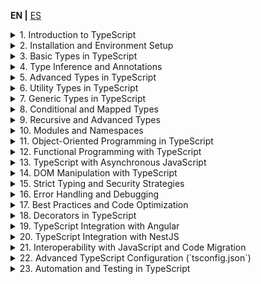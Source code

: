**EN |** [ES](https://lckpig.gitbook.io/es-practical-dev-handbook/typescript)

<details>
<summary>1. Introduction to TypeScript</summary>

- **History and evolution of TypeScript**
    - Creation by Microsoft and motivations behind TypeScript
    - Key differences between TypeScript and JavaScript
    - Notable versions and improvements introduced in each
- **Advantages and main features of TypeScript**
    - Static typing and early error detection
    - Compatibility with JavaScript and transpilation to ES5/ES6+
    - Support for object-oriented programming and generics
    - Integration with code editors and development tools
- **How TypeScript works internally**
    - Transpilation process (`tsc`)
    - Conversion of TypeScript code to standard JavaScript
    - Type definition files (`.d.ts`)
- **Key differences between TypeScript and JavaScript**
    - Static typing vs. dynamic typing
    - Interfaces and type aliases
    - Compatibility with modules and namespaces

</details>

<details>
<summary>2. Installation and Environment Setup</summary>

- **Installing TypeScript**
    - Global installation with `npm install -g typescript`
    - Project installation with `npm install --save-dev typescript`
    - Verifying installation with `tsc --version`
- **Basic compiler configuration (`tsconfig.json`)**
    - Generating `tsconfig.json` with `tsc --init`
    - Essential parameters (`target`, `module`, `strict`, `outDir`, `rootDir`)
    - Incremental compilation with `incremental: true`
- **Running TypeScript code**
    - Manual compilation with `tsc file.ts`
    - Automatic compilation with `tsc --watch`
    - Using `ts-node` to run TypeScript without compiling (`npx ts-node file.ts`)
- **Configuration in editors and development tools**
    - Setting up VS Code with TypeScript support
    - Integration with ESLint and Prettier for code formatting
    - Recommended extensions in Visual Studio Code

</details>

<details>
<summary>3. Basic Types in TypeScript</summary>

- **Primitive types in TypeScript**
    - `string`, `number`, `boolean`, `null`, `undefined`
    - Differences between `null` and `undefined`
    - Using `bigint` for operations with large numbers
- **Typing in variables and constants**
    - Declaration with `let`, `const` and their relationship with types
    - Type inference vs. explicit annotations
- **The `any` type and its impact on code**
    - When to use `any` and its risks
    - Safe alternatives with `unknown`
- **The `void` type and its use in functions**
    - Differences between `void` and `undefined` in returns
    - Use in functions without explicit return
- **The `never` type for functions that don't return values**
    - Functions that throw errors (`throw`)
    - Functions that never terminate (`while (true) {}`)
- **Arrays and Tuples in TypeScript**
    - Array declaration (`number[]`, `Array<string>`)
    - Using tuples (`[string, number]`)
    - Labeled tuples (`[id: number, name: string]`)

</details>

<details>
<summary>4. Type Inference and Annotations</summary>

- **Type inference in TypeScript**
    - Automatic inference in variables (`let x = 10; // x is number`)
    - Inference in functions (`function sum(a, b) { return a + b; }`)
    - Contextual inference based on value usage
- **Type annotations in variables and functions**
    - Manual type specification (`let name: string = "TypeScript";`)
    - Annotations in function parameters (`function greet(name: string) {}`)
    - Explicit function return (`function add(a: number, b: number): number {}`)
- **Using `unknown` as a safe alternative to `any`**
    - Differences between `unknown` and `any`
    - Constraints of `unknown` to avoid typing errors
- **Typing functions and function expressions**
    - Declaring functions with input and output types
    - Using `type` and `interface` to define reusable functions
- **Type Assertions (`as` and `<Type>`)**
    - Type conversion at compile time
    - When to use `as` and `<Type>` and their differences
    - Risks and best practices in `Type Assertions`

</details>

<details>
<summary>5. Advanced Types in TypeScript</summary>

- **Union Types**
    - Using `|` to allow multiple types (`let value: string | number;`)
    - Validations in functions with union types
- **Intersection Types**
    - Combining multiple types with `&`
    - Use cases in complex data structures
- **The `unknown` type vs `any`**
    - Differences and when to use each
    - Constraints of `unknown` in operations
- **The `never` type and its application**
    - Functions that never return a value (`throw new Error()`)
    - Use in exhaustive validations
- **Literal Types and Enums**
    - Literal types (`type Color = "red" | "green" | "blue"`)
    - Definition and use of `enum` (`enum Status { Active, Inactive }`)
    - Enums with numeric and string values
- **The `typeof` operator in TypeScript**
    - Type inference based on existing values
    - Use in generic functions
- **`keyof`, `typeof` and `in` in TypeScript**
    - Using `keyof` to access the keys of an object
    - `typeof` in combination with `keyof`
    - The `in` operator for property validations

</details>

<details>
<summary>6. Utility Types in TypeScript</summary>

- **Partial and optional types**
    - `Partial<T>`: Converting all properties to optional
    - `Required<T>`: Converting all properties to required
- **Object manipulation with `Pick`, `Omit` and `Record`**
    - `Pick<T, K>`: Selecting specific properties from a type
    - `Omit<T, K>`: Excluding properties from a type
    - `Record<K, T>`: Creating a type with specific keys and values
- **The `Readonly<T>` type and its application**
    - Preventing modifications in objects with `Readonly<T>`
    - Use cases in immutable structures
- **`Extract<T, U>` and `Exclude<T, U>`**
    - `Extract<T, U>`: Extracting only matching types
    - `Exclude<T, U>`: Removing specific types
- **`NonNullable<T>` and `ReturnType<T>`**
    - `NonNullable<T>`: Removing `null` and `undefined` from a type
    - `ReturnType<T>`: Inferring the return type of a function
- **Using `InstanceType<T>` and `ThisParameterType<T>`**
    - `InstanceType<T>`: Inferring the type of a class instance
    - `ThisParameterType<T>`: Extracting the `this` type in a function

</details>

<details>
<summary>7. Generic Types in TypeScript</summary>

- **Introduction to generic types**
    - Definition of generic functions (`function identity<T>(value: T): T { return value; }`)
    - Benefits of generic types in code reuse
- **Generics in functions and methods**
    - Using `<T>` in function parameters
    - Applying constraints (`extends`) in generics
- **Generics in interfaces and custom types**
    - Creating generic interfaces (`interface Box<T> { content: T; }`)
    - Types with multiple generic parameters
- **Generics in classes**
    - Implementing generic classes (`class Repository<T>`)
    - Use cases in data models
- **Using `keyof` and `typeof` in generics**
    - Dynamically accessing keys with `keyof`
    - Type inference based on objects with `typeof`
- **Advanced generic manipulation**
    - Conditional types with `extends` (`T extends U ? X : Y`)
    - Automatic inference with `infer` (`ReturnType<T>`)
    - Using `Mapped Types` to transform structures

</details>

<details>
<summary>8. Conditional and Mapped Types</summary>

- **Introduction to conditional types**
    - Basic syntax (`T extends U ? X : Y`)
    - Use cases in dynamic type validations
- **Using `infer` in conditional types**
    - Extracting internal types with `infer` (`ReturnType<T>`)
    - Advanced applications with automatic inference
- **Mapped Types**
    - Transforming properties of an object
    - Using `as` in `Mapped Types` to change keys
- **Property modification with `Readonly<T>`, `Partial<T>` and `Required<T>`**
    - Creating derived types from existing structures
    - Restricting and expanding properties
- **Using `Record<K, T>` in creating dynamic structures**
    - Creating typed objects with specific keys and values
    - Use cases in configuration structures
- **Advanced examples of conditional types**
    - Implementing filters and transformations at compile time
    - Creating `DeepPartial<T>` to make nested types optional

</details>

<details>
<summary>9. Recursive and Advanced Types</summary>

- **Recursive types in TypeScript**
    - Definition of recursive structures (`type Node<T> = { value: T; children?: Node<T>[] };`)
    - Use in data structures like trees and nested lists
- **`DeepPartial<T>` and `DeepReadonly<T>`**
    - Transforming nested structures to optional (`DeepPartial<T>`)
    - Applying immutability at deep levels with `DeepReadonly<T>`
- **Advanced tuple and array manipulation**
    - Using `T[number]` to extract values from typed arrays
    - Concatenation and manipulation of tuples (`[...T, U]`)
    - Creating dynamic tuples with `Extract<T, U>`
- **Advanced inference with `infer` and `keyof`**
    - Using `infer` in type destructuring
    - Creating custom utilities with `keyof` and `Mapped Types`
- **Practical examples of advanced types**
    - Implementing type validations at compile time
    - Using `IsNever<T>` and `IsUnknown<T>` for type flow control

</details>

<details>
<summary>10. Modules and Namespaces</summary>

- **Managing modules in TypeScript**
    - Differences between `ES Modules` and `CommonJS`
    - Imports and exports (`import { something } from './file'`, `export function something()`)
    - Default exports vs. named exports
- **Code organization with modules**
    - Using `index.ts` to centralize exports
    - Separation of responsibilities in reusable modules
- **Namespaces in TypeScript**
    - Definition of a `namespace` (`namespace MySpace { export class MyClass {} }`)
    - Importing elements from a `namespace` (`MySpace.MyClass`)
    - Differences between `namespace` and `module` in modern TypeScript
- **Module configuration in `tsconfig.json`**
    - Parameters `module`, `moduleResolution`, `baseUrl`, `paths`
    - Module aliases with `paths` and `baseUrl`
- **Using modules with bundlers and frameworks**
    - Configuration in Webpack, Rollup, and Vite
    - Integration with Node.js and `ts-node`

</details>

<details>
<summary>11. Object-Oriented Programming in TypeScript</summary>

- **Classes in TypeScript**
    - Class declaration (`class Person {}`)
    - Public, private, and protected properties and methods
    - Constructors and constructor overloading
- **Inheritance and superclasses**
    - Using `extends` to inherit from another class
    - Calling the parent constructor with `super()`
- **Interfaces and abstract classes**
    - Differences between `interface` and `abstract class`
    - Implementing interfaces in classes with `implements`
- **Access modifiers and encapsulation**
    - `public`, `private`, `protected`, `readonly`
    - `get` and `set` methods for property access control
- **Static methods and properties**
    - Declaration with `static`
    - Accessing methods without instantiating the class
- **Design patterns applied in TypeScript**
    - Using `Singleton`, `Factory`, `Decorator`
    - Implementing `Strategy` and `Observer` in TypeScript

</details>

<details>
<summary>12. Functional Programming with TypeScript</summary>

- **Principles of functional programming in TypeScript**
    - Immutability and pure functions
    - Avoiding side effects in functions
- **Higher-order functions and callbacks**
    - Passing functions as arguments (`map()`, `filter()`, `reduce()`)
    - Creating higher-order functions
- **Closures and currying in TypeScript**
    - Using closures to encapsulate data
    - Implementing currying for partial function application
- **Using generic types in functional functions**
    - Creating generic functions (`function process<T>(value: T): T {}`)
    - Applications of `Partial<T>`, `Readonly<T>`, `Pick<T, K>` in functional programming
- **Function composition and `pipe`**
    - Chaining functions with composition (`f(g(x))`)
    - Implementing the `pipe()` pattern
- **Using `ReadonlyArray<T>` and `ReadonlyMap<K, V>`**
    - Avoiding mutations in lists and data structures

</details>

<details>
<summary>13. TypeScript with Asynchronous JavaScript</summary>

- **Managing Promises in TypeScript**
    - Typing promises (`Promise<T>`)
    - Returning typed promises in functions
- **Using `async/await` in TypeScript**
    - Declaring async functions with `async`
    - Awaiting promises with `await`
- **Typing async functions**
    - Explicit typing of `async` functions (`async function getData(): Promise<string>`)
    - Typing errors in `try...catch`
- **`Promise.all()`, `Promise.race()`, `Promise.allSettled()`**
    - Typing and advanced use in concurrency
- **AbortController and Promise cancellation**
    - Implementing `AbortController` in `fetch`
    - Using `signal` to cancel HTTP requests
- **Error handling in async code**
    - Using `catch` in Promises
    - Strategies with `try...catch` in `async` functions

</details>

<details>
<summary>14. DOM Manipulation with TypeScript</summary>

- **Accessing DOM elements with TypeScript**
    - Typing `document.getElementById()`, `querySelector()` and `querySelectorAll()`
    - Using `HTMLElement`, `HTMLInputElement`, `HTMLButtonElement` and other specific types
- **Modifying elements in the DOM**
    - Changing content with `textContent` and `innerHTML`
    - Manipulating attributes with `setAttribute()` and `getAttribute()`
- **Events in TypeScript**
    - Typing events (`MouseEvent`, `KeyboardEvent`, `Event`)
    - Handling `addEventListener()` with specific types
- **Creating and removing elements**
    - `document.createElement()`, `appendChild()`, `removeChild()`
    - Using `insertAdjacentHTML()` to insert dynamic content
- **Event delegation and typed `event.target`**
    - Implementing event delegation in dynamic lists
    - Safe use of `event.target` with `as HTMLElement`
- **Using `MutationObserver` to detect DOM changes**
    - Implementing `MutationObserver`
    - Use cases in dynamic applications

</details>

<details>
<summary>15. Strict Typing and Security Strategies</summary>

- **Enabling strict mode in TypeScript**
    - Configuring `strict: true` in `tsconfig.json`
    - Effects of `strictNullChecks`, `noImplicitAny`, `strictFunctionTypes`
- **Safe handling of null and optional values**
    - Using `strictNullChecks` to avoid `null` or `undefined` values
    - Optional chaining operator (`?.`)
    - Nullish coalescing operator (`??`)
- **Using `unknown` instead of `any`**
    - Differences and best practices with `unknown`
    - Usage constraints and need for validations
- **Security in data and API handling**
    - Input validation with `typeof` and `instanceof`
    - Using `never` to ensure exhaustiveness in `switch`
- **Protection against errors in objects and classes**
    - Implementing `Readonly<T>` to prevent mutations
    - Safe typing with `Partial<T>` and `Required<T>`
- **Avoiding problems in dynamic structure typing**
    - Strategies for handling JSON structures in APIs (`Record<string, unknown>`)
    - Strict typing of `fetch()` responses

</details>

<details>
<summary>16. Error Handling and Debugging</summary>

- **Error handling with `try...catch` in TypeScript**
    - Typing errors in `catch` blocks (`error: unknown`)
    - Using `instanceof` to verify error type
- **Errors in async code**
    - Catching errors in `async/await` with `try...catch`
    - Typing failed responses in Promises
- **Debugging with `console.log()` and `console.error()`**
    - Efficient use of `console.table()` for object visualization
    - `debugger` in browser DevTools
- **Integration with debugging tools**
    - Using `tsc --watch` to detect errors during development
    - Debugging in VS Code with `launch.json`
- **Error handling in classes and functions**
    - Creating custom error classes (`class CustomError extends Error`)
    - Controlled error throwing with `throw`
- **Preventing errors in TypeScript**
    - Using `strictNullChecks` and `noImplicitAny`
    - Strategies to avoid `any` and ensure safe typing

</details>

<details>
<summary>17. Best Practices and Code Optimization</summary>

- **Code structure and organization**
    - Separating logic into modules and files
    - Proper use of `interfaces` and `types`
- **Writing maintainable code**
    - Naming conventions in variables and functions
    - Using `readonly` and `const` to avoid accidental modifications
- **Performance optimization in TypeScript**
    - Avoiding unnecessary type conversions (`as any`)
    - Efficient use of data structures (`Map`, `Set`, `Record<K, T>`)
- **Reducing complexity in functions and classes**
    - Applying the **DRY** principle (Don't Repeat Yourself)
    - Using pure functions and modularization
- **Preventing compilation time errors**
    - Enabling `strict` in `tsconfig.json`
    - Using `unknown` instead of `any`
- **Compatibility and scalability in large projects**
    - Using `namespace` vs. `modules`
    - Implementing `Abstract Classes` to facilitate extensibility

</details>

<details>
<summary>18. Decorators in TypeScript</summary>

- **Introduction to decorators**
    - What are decorators and how they work in TypeScript?
    - Configuring `experimentalDecorators` in `tsconfig.json`
- **Types of decorators in TypeScript**
    - **Class decorators** (`@ClassDecorator`)
    - **Property decorators** (`@PropertyDecorator`)
    - **Method decorators** (`@MethodDecorator`)
    - **Parameter decorators** (`@ParameterDecorator`)
- **Using decorators in Angular**
    - `@Component()`, `@Injectable()`, `@Directive()`, `@Pipe()`
    - Customizing decorators in services and modules
- **Using decorators in NestJS**
    - `@Controller()`, `@Get()`, `@Post()`, `@Param()`, `@Body()`
    - Creating custom decorators with `Reflect.metadata()`
- **Composition and chaining of decorators**
    - Applying multiple decorators to the same entity
    - Order of decorator execution in classes
- **Decorators with parameters and dynamic configuration**
    - Decorators that accept arguments (`@MyDecorator(config)`)
    - Using `factory functions` in decorators

</details>

<details>
<summary>19. TypeScript Integration with Angular</summary>

- **Configuring the Angular environment with TypeScript**
    - Installing Angular CLI and generating projects (`ng new`)
    - Configuring `tsconfig.json` in Angular
- **Typing and structure in Angular**
    - Typing components, services, and directives
    - Using interfaces and classes in Angular
    - Managing `strictPropertyInitialization` in components
- **Dependency injection and services**
    - Typing `Injectable` and `providers`
    - Using `HttpClient` with safe typing
    - Using `Subject<T>` and `BehaviorSubject<T>` in reactive services
- **Form handling in Angular with TypeScript**
    - Typing `FormGroup`, `FormControl`, `FormArray`
    - Validations with `Validators` and `AbstractControl`
- **Performance optimization in Angular with TypeScript**
    - Using `OnPush` and `trackBy` in `ngFor`
    - Avoiding `any` in state management

</details>

<details>
<summary>20. TypeScript Integration with NestJS</summary>

- **Configuration and structure of a NestJS project**
    - Installing NestJS and folder structure (`nest new`)
    - Configuring `tsconfig.json` in NestJS
- **Typing in controllers and services**
    - Typing `@Controller()`, `@Get()`, `@Post()`, `@Put()`
    - Typing `@Body()`, `@Param()`, `@Query()` in routes
    - Using DTOs (`Data Transfer Objects`) with type validations
- **Dependency injection in NestJS**
    - Using `@Injectable()` and `@Inject()` for typed dependencies
    - Managing `Providers` with interfaces and `useClass`, `useFactory`, `useValue`
- **Database management with TypeORM and Prisma**
    - Typing entities with `@Entity()`, `@Column()`, `@PrimaryGeneratedColumn()`
    - Using `Repository<T>` for typed database access
- **WebSocket and GraphQL handling in NestJS with TypeScript**
    - Typing `@WebSocketGateway()`, `@SubscribeMessage()`
    - Using `@Resolver()`, `@Query()`, `@Mutation()` in GraphQL

</details>

<details>
<summary>21. Interoperability with JavaScript and Code Migration</summary>

- **Compatibility between TypeScript and JavaScript**
    - Using `allowJs` in `tsconfig.json` to mix `.js` and `.ts` files
    - Benefits of TypeScript in existing JavaScript projects
- **Progressive migration from JavaScript to TypeScript**
    - Incremental migration strategy (`ts-check` and `@ts-nocheck`)
    - Converting `.js` files to `.ts` and error detection
- **Typing JavaScript libraries in TypeScript**
    - Using type definition files (`@types/package`)
    - Manual creation of `.d.ts` for libraries without official typing
- **Using `declare` to extend JavaScript without modifying source code**
    - Creating custom types for external libraries
    - Declaring untyped modules with `declare module "package"`
- **Converting dynamic objects and `any` to safe types**
    - Using `unknown` instead of `any` in migrated structures
    - Implementing validations with `typeof`, `instanceof` and `asserts`
- **Best practices in hybrid projects (JS + TS)**
    - Gradual refactoring in large projects
    - Using `strict: true` and progressive elimination of `any`

</details>

<details>
<summary>22. Advanced TypeScript Configuration (`tsconfig.json`)</summary>

- **Structure and purpose of `tsconfig.json`**
    - What is `tsconfig.json` and how it affects compilation?
    - Automatic generation with `tsc --init`
- **Essential configurations in `compilerOptions`**
    - `target`: ECMAScript version specification
    - `module`: Module system configuration (`ESNext`, `CommonJS`)
    - `strict`: Enabling strict mode for greater security
- **Directory and output file control**
    - `rootDir` and `outDir`: Organization of source and compiled files
    - `include`, `exclude` and `files`: Definition of files in compilation
- **Optimization and performance in compilation**
    - `incremental`: Incremental compilation to reduce times
    - `noEmitOnError`: Avoiding code generation if there are errors
    - `sourceMap`: Creating source maps for debugging
- **Handling typing files (`@types` and `declaration`)**
    - `declaration`: Generating `.d.ts` files for libraries
    - `typeRoots` and `types`: Control of external type definitions
- **Advanced configurations in large projects**
    - `paths` and `baseUrl` for module aliases
    - `composite` and `references` for modular projects

</details>

<details>
<summary>23. Automation and Testing in TypeScript</summary>

### **Automation in TypeScript**

- **Using `npm scripts` to run tasks**
    - Script configuration in `package.json`
    - Running compilation and cleanup (`tsc`, `rimraf dist`)
- **Automation with bundling tools**
    - Configuring `Webpack` and `Vite` with TypeScript
    - Using `esbuild` for fast compilations
- **Linting and code formatting**
    - Configuring `ESLint` with TypeScript (`@typescript-eslint`)
    - Integration with `Prettier` for automatic formatting

### **Testing in TypeScript**

- **Unit testing with Jest and Vitest**
    - Configuring Jest in TypeScript (`ts-jest`)
    - Creating tests with `describe()`, `test()`, `expect()`
    - Using mocks (`jest.mock()`, `jest.fn()`, `spyOn()`)
- **Integration testing in NestJS and Angular**
    - Testing services in NestJS with `TestingModule`
    - Testing in Angular with `TestBed` and `ComponentFixture`
- **End-to-end testing (E2E) with Cypress and Playwright**
    - Configuring Cypress in TypeScript projects
    - Creating UI tests (`cy.visit()`, `cy.get()`, `cy.click()`)
- **Code coverage and report generation**
    - Using `jest --coverage` for test metrics
    - Configuring `nyc` for coverage analysis

</details>
